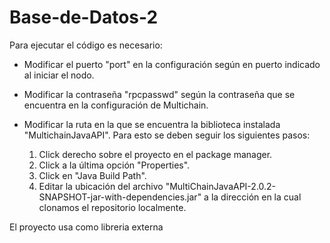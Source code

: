 # Base-de-Datos-2

Para ejecutar el código es necesario:

- Modificar el puerto "port" en la configuración según en puerto indicado al iniciar el nodo.
- Modificar la contraseña "rpcpasswd" según la contraseña que se encuentra en la configuración de Multichain.
- Modificar la ruta en la que se encuentra la biblioteca instalada "MultichainJavaAPI". Para esto se deben seguir los siguientes pasos:
  
  1. Click derecho sobre el proyecto en el package manager.
  2. Click a la última opción "Properties".
  3. Click en "Java Build Path".
  4. Editar la ubicación del archivo "MultiChainJavaAPI-2.0.2-SNAPSHOT-jar-with-dependencies.jar" a la dirección en la cual clonamos el repositorio localmente.
  
El proyecto usa como libreria externa
